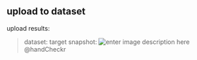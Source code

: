 ﻿## upload to dataset

upload results:

> dataset:
> target snapshot:
> ![enter image description here](https://practiz2023public.blob.core.windows.net/lcam/handCaptureZone.svg)@handCheckr





